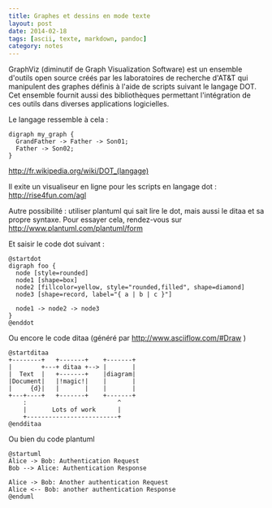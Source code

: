 ```yaml
---
title: Graphes et dessins en mode texte
layout: post
date: 2014-02-18
tags: [ascii, texte, markdown, pandoc]
category: notes
---
```


GraphViz (diminutif de Graph Visualization Software) est un
ensemble d'outils open source créés par les laboratoires de recherche d'AT&T
qui manipulent des graphes définis à l'aide de scripts suivant le langage DOT.
Cet ensemble fournit aussi des bibliothèques permettant l'intégration de ces
outils dans diverses applications logicielles.

Le langage ressemble à cela :

    digraph my_graph {
      GrandFather -> Father -> Son01;
      Father -> Son02;
    }

http://fr.wikipedia.org/wiki/DOT_(langage)


Il exite un visualiseur en ligne pour les scripts en langage dot : http://rise4fun.com/agl

Autre possibilité : utiliser plantuml qui sait lire le dot, mais aussi le ditaa
et sa propre syntaxe. Pour essayer cela, rendez-vous sur http://www.plantuml.com/plantuml/form

Et saisir le code dot suivant : 
 
    @startdot
    digraph foo {
      node [style=rounded]
      node1 [shape=box]
      node2 [fillcolor=yellow, style="rounded,filled", shape=diamond]
      node3 [shape=record, label="{ a | b | c }"]
    
      node1 -> node2 -> node3
    }
    @enddot

Ou encore le code ditaa (généré par http://www.asciiflow.com/#Draw )

    @startditaa
    +--------+   +-------+    +-------+
    |        +---+ ditaa +--> |       |
    |  Text  |   +-------+    |diagram|
    |Document|   |!magic!|    |       |
    |     {d}|   |       |    |       |
    +---+----+   +-------+    +-------+
        :                         ^
        |       Lots of work      |
        +-------------------------+
    @endditaa


Ou bien du code plantuml

    @startuml
    Alice -> Bob: Authentication Request
    Bob --> Alice: Authentication Response
    
    Alice -> Bob: Another authentication Request
    Alice <-- Bob: another authentication Response
    @enduml
